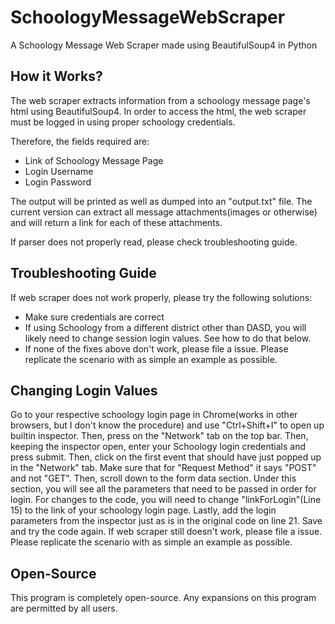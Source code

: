 # SchoologyMessageWebScraper
A Schoology Message Web Scraper made using BeautifulSoup4 in Python

## How it Works?
The web scraper extracts information from a schoology message page's html using BeautifulSoup4. In order to access the html, the web scraper must be logged in using proper schoology credentials. 

Therefore, the fields required are:
* Link of Schoology Message Page
* Login Username
* Login Password

The output will be printed as well as dumped into an "output.txt" file. The current version can extract all message attachments(images or otherwise) and will return a link for each of these attachments.

If parser does not properly read, please check troubleshooting guide.

## Troubleshooting Guide
If web scraper does not work properly, please try the following solutions:
* Make sure credentials are correct
* If using Schoology from a different district other than DASD, you will likely need to change session login values. See how to do that below.
* If none of the fixes above don't work, please file a issue. Please replicate the scenario with as simple an example as possible. 

## Changing Login Values
Go to your respective schoology login page in Chrome(works in other browsers, but I don't know the procedure) and use "Ctrl+Shift+I" to open up builtin inspector. Then, press on the "Network" tab on the top bar. Then, keeping the inspector open, enter your Schoology login credentials and press submit. Then, click on the first event that should have just popped up in the "Network" tab. Make sure that for "Request Method" it says "POST" and not "GET". Then, scroll down to the form data section. Under this section, you will see all the parameters that need to be passed in order for login. For changes to the code, you will need to change "linkForLogin"(Line 15) to the link of your schoology login page. Lastly, add the login parameters from the inspector just as is in the original code on line 21. Save and try the code again. If web scraper still doesn't work, please file a issue. Please replicate the scenario with as simple an example as possible.

## Open-Source
This program is completely open-source. Any expansions on this program are permitted by all users.
